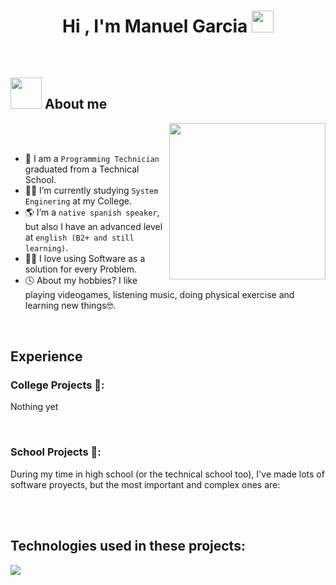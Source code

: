 <!-- ## Hi there 👋-->
<h1 align="center">Hi , I'm Manuel Garcia <img src="https://media.giphy.com/media/hvRJCLFzcasrR4ia7z/giphy.gif" width="35"></h1>



<br>

<!--
**manuDevGH/manuDevGH** is a ✨ _special_ ✨ repository because its `README.md` (this file) appears on your GitHub profile.

Here are some ideas to get you started:

- 🔭 I’m currently working on ...
- 🌱 I’m currently learning ...
- 👯 I’m looking to collaborate on ...
- 🤔 I’m looking for help with ...
- 💬 Ask me about ...
- 📫 How to reach me: ...
- 😄 Pronouns: ...
- ⚡ Fun fact: ...
-->


## <picture><img src = "https://github.com/7oSkaaa/7oSkaaa/blob/main/Images/about_me.gif?raw=true" width = 50px></picture> About me

<picture> <img align="right" src="https://github.com/7oSkaaa/7oSkaaa/blob/main/Images/Right_Side.gif?raw=true" width = 250px></picture>

<br><br>

- :school: I am a `Programming Technician` graduated from a Technical School.
- :student: I’m currently studying `System Enginering` at my College.
- :earth_americas: I’m a `native spanish speaker`, but also I have an advanced level at `english (B2+ and still learning)`.
- :technologist: I love using Software as a solution for every Problem.
- :clock4: About my hobbies? I like playing videogames, listening music, doing physical exercise and learning new things:nerd_face:.
<br>

<h2>Experience</h2>
<h3>College Projects 🎨:</h3>
<p>Nothing yet</p>
<Br>

<h3>School Projects 🎨:</h3>
<p>During my time in high school (or the technical school too), I've made lots of software proyects, but the most important and complex ones are:</p>
<Br>
<!--[![ReadMe Card](https://github-readme-stats.vercel.app/api/pin/?username=Aryagm&repo=California_Housing_Prices)](https://github.com/Aryagm/California_Housing_Prices)-->
<Br>
<h2>Technologies used in these projects:</h2>
<!--tech stack icons-->
<p align="left">
  <a href="https://skillicons.dev">
    <img src="https://skillicons.dev/icons?i=cs,php,py,visualstudio,dotnet,css,html,js,mysql,firebase,github,react,bootstrap,&perline=12" />
  </a>
</p>
<br>
